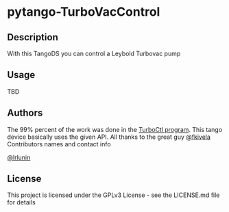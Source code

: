 # pytango-TurboVacControl

## Description
With this TangoDS you can control a Leybold Turbovac pump 



## Usage
TBD

## Authors
The 99% percent of the work was done in the [TurboCtl program](https://github.com/fkivela/TurboCtl). This tango device basically uses the given API. All thanks to the great guy [@fkivela](https://gtihub.com/fkivela)
Contributors names and contact info

[@lrlunin](https://github.com/lrlunin)

## License

This project is licensed under the GPLv3 License - see the LICENSE.md file for details
